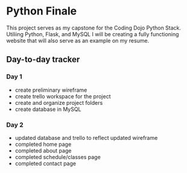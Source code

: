 # Python Finale
This project serves as my capstone for the Coding Dojo Python Stack. Utiliing Python, Flask, and MySQL I will be creating a fully functioning website that will also serve as an example on my resume.
## Day-to-day tracker
### Day 1
- create preliminary wireframe
- create trello workspace for the project
- create and organize project folders
- create database in MySQL

### Day 2
- updated database and trello to reflect updated wireframe
- completed home page
- completed about page
- completed schedule/classes page
- completed contact page
